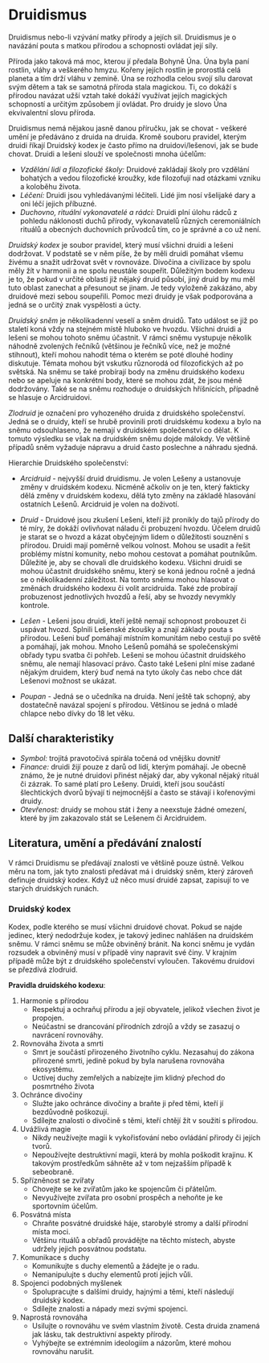 # Druidismus

Druidismus nebo-li vzývání matky přírody a jejích sil. Druidismus je o navázání pouta s matkou přírodou a schopnosti ovládat její síly.

Příroda jako taková má moc, kterou jí předala Bohyně Úna. Úna byla paní rostlin, vláhy a veškerého hmyzu. Kořeny jejích rostlin je prorostlá celá planeta a tím drží vláhu v zemině. Úna se rozhodla celou svojí sílu darovat svým dětem a tak se samotná příroda stala magickou. Ti, co dokáží s přírodou navázat užší vztah také dokáží využívat jejích magických schopností a určitým způsobem jí ovládat. Pro druidy je slovo Úna ekvivalentní slovu příroda.

Druidismus nemá nějakou jasně danou příručku, jak se chovat - veškeré umění je předáváno z druida na druida. Kromě souboru pravidel, kterým druidi říkají Druidský kodex je často přímo na druidovi/lešenovi, jak se bude chovat. Druidi a lešeni slouží ve společnosti mnoha účelům:

- *Vzdělání lidí a filozofické školy:* Druidové zakládají školy pro vzdělání bohatých a vedou filozofické kroužky, kde filozofují nad otázkami vzniku a koloběhu života.
- *Léčení:* Druidi jsou vyhledávanými léčiteli. Lidé jim nosí všelijaké dary a oni léčí jejich příbuzné.
- *Duchovno, rituální vykonavatelé a rádci:* Druidi plní úlohu rádců z pohledu náklonosti duchů přírody, vykonavatelů různých ceremoniálních rituálů a obecných duchovních průvodců tím, co je správné a co už není.

*Druidský kodex* je soubor pravidel, který musí všichni druidi a lešeni dodržovat. V podstatě se v něm píše, že by měli druidi pomáhat všemu živému a snažit udržovat svět v rovnováze. Divočina a civilizace by spolu měly žít v harmonii a ne spolu neustále soupeřit. Důležitým bodem kodexu je to, že pokud v určité oblasti již nějaký druid působí, jiný druid by mu měl tuto oblast zanechat a přesunout se jinam. Je tedy vyloženě zakázáno, aby druidové mezi sebou soupeřili. Pomoc mezi druidy je však podporována a jedná se o určitý znak vyspělosti a úcty.

*Druidský sněm* je několikadenní veselí a sněm druidů. Tato událost se již po staletí koná vždy na stejném místě hluboko ve hvozdu. Všichni druidi a lešeni se mohou tohoto sněmu účastnit. V rámci sněmu vystupuje několik náhodně zvolených řečníků (většinou je řečníků více, než je možné stihnout), kteří mohou nahodit téma o kterém se poté dlouhé hodiny diskutuje. Témata mohou být vskutku různorodá od filozofických až po světská. Na sněmu se také probírají body na změnu druidského kodexu nebo se apeluje na konkrétní body, které se mohou zdát, že jsou méně dodržovány. Také se na sněmu rozhoduje o druidských hříšnících, případně se hlasuje o Arcidruidovi.

*Zlodruid* je označení pro vyhozeného druida z druidského společenství. Jedná se o druidy, kteří se hrubě provinili proti druidskému kodexu a bylo na sněmu odsouhlaseno, že nemají v druidském společenství co dělat. K tomuto výsledku se však na druidském sněmu dojde málokdy. Ve většině případů sněm vyžaduje nápravu a druid často poslechne a náhradu sjedná.

Hierarchie Druidského společenství:

- *Arcidruid* - nejvyšší druid druidismu. Je volen Lešeny a ustanovuje změny v druidském kodexu. Nicméně ačkoliv on je ten, který fakticky dělá změny v druidském kodexu, dělá tyto změny na základě hlasování ostatních Lešenů. Arcidruid je volen na doživotí.

- *Druid* - Druidové jsou zkušení Lešeni, kteří již pronikly do tajů přírody do té míry, že dokáží ovlivňovat náladu či probuzení hvozdu. Účelem druidů je starat se o hvozd a kázat obyčejným lidem o důležitosti souznění s přírodou. Druidi mají poměrně velkou volnost. Mohou se usadit a řešit problémy místní komunity, nebo mohou cestovat a pomáhat poutníkům. Důležité je, aby se chovali dle druidského kodexu. Všichni druidi se mohou účastnit druidského sněmu, který se koná jednou ročně a jedná se o několikadenní záležitost. Na tomto sněmu mohou hlasovat o změnách druidského kodexu či volit arcidruida. Také zde probírají probuzenost jednotlivých hvozdů a řeší, aby se hvozdy nevymkly kontrole.

- *Lešen* - Lešeni jsou druidi, kteří ještě nemají schopnost probouzet či uspávat hvozd. Splnili Lešenské zkoušky a znají základy pouta s přírodou. Lešeni buď pomáhají místním komunitám nebo cestují po světě a pomáhají, jak mohou. Mnoho Lešenů pomáhá se společenskými obřady typu svatba či pohřeb. Lešeni se mohou účastnit druidského sněmu, ale nemají hlasovací právo. Často také Lešeni plní mise zadané nějakým druidem, který buď nemá na tyto úkoly čas nebo chce dát Lešenovi možnost se ukázat.

- *Poupan* - Jedná se o učedníka na druida. Není ještě tak schopný, aby dostatečně navázal spojení s přírodou. Většinou se jedná o mladé chlapce nebo dívky do 18 let věku.

## Další charakteristiky

- *Symbol:* trojitá pravotočivá spirála točená od vnějšku dovnitř
- *Finance:* druidi žijí pouze z darů od lidí, kterým pomáhají. Je obecně známo, že je nutné druidovi přinést nějaký dar, aby vykonal nějaký rituál či zázrak. To samé platí pro Lešeny. Druidi, kteří jsou součástí šlechtických dvorů bývají ti nejmocnější a často se stávají i kořenovými druidy.
- *Otevřenost:* druidy se mohou stát i ženy a neexstuje žádné omezení, které by jim zakazovalo stát se Lešenem či Arcidruidem.

## Literatura, umění a předávání znalostí

V rámci Druidismu se předávají znalosti ve většině pouze ústně. Velkou měru na tom, jak tyto znalosti předávat má i druidský sněm, který zároveň definuje druidský kodex. Když už něco musí druidé zapsat, zapisují to ve starých druidských runách.

### Druidský kodex

Kodex, podle kterého se musí všichni druidové chovat. Pokud se najde jedinec, který nedodržuje kodex, je takový jedinec nahlášen na druidském sněmu. V rámci sněmu se může obviněný bránit. Na konci sněmu je vydán rozsudek a obviněný musí v případě viny napravit své činy. V krajním případě může být z druidského společenství vyloučen. Takovému druidovi se přezdívá zlodruid.

**Pravidla druidského kodexu**:

1. Harmonie s přírodou
    * Respektuj a ochraňuj přírodu a její obyvatele, jelikož všechen život je propojen.
    * Neúčastni se drancování přírodních zdrojů a vždy se zasazuj o navrácení rovnováhy.
2. Rovnováha života a smrti
    * Smrt je součástí přirozeného životního cyklu. Nezasahuj do zákona přirozené smrti, jedině pokud by byla narušena rovnováha ekosystému.
    * Uctívej duchy zemřelých a nabízejte jim klidný přechod do posmrtného života
3. Ochránce divočiny
    * Služte jako ochránce divočiny a braňte ji před těmi, kteří jí bezdůvodně poškozují.
    * Sdílejte znalosti o divočině s těmi, kteří chtějí žít v soužití s přírodou.
4. Uvážlivá magie
    * Nikdy neužívejte magii k vykořisťování nebo ovládání přirody či jejích tvorů.
    * Nepoužívejte destruktivní magii, která by mohla poškodit krajinu. K takovým prostředkům sáhněte až v tom nejzašším případě k sebeobraně.
5. Spřízněnost se zvířaty
    * Chovejte se ke zvířatům jako ke spojencům či přátelům.
    * Nevyužívejte zvířata pro osobní prospěch a nehoňte je ke sportovním účelům.
6. Posvátná místa
    * Chraňte posvátné druidské háje, starobylé stromy a další přírodní místa moci.
    * Většinu rituálů a obřadů provádějte na těchto místech, abyste udržely jejich posvátnou podstatu.
7. Komunikace s duchy
    * Komunikujte s duchy elementů a žádejte je o radu.
    * Nemanipulujte s duchy elementů proti jejich vůli.
8. Spojenci podobných myšlenek
    * Spolupracujte s dalšími druidy, hajnými a těmi, kteří následují druidský kodex.
    * Sdílejte znalosti a nápady mezi svými spojenci.
9. Naprostá rovnováha
    * Usilujte o rovnováhu ve svém vlastním životě. Cesta druida znamená jak lásku, tak destruktivní aspekty přírody.
    * Vyhýbejte se extrémním ideologiím a názorům, které mohou rovnováhu narušit.
